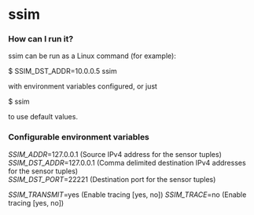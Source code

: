 # ssim 


### How can I run it? ###
ssim can be run as a Linux command (for example):     

$ SSIM_DST_ADDR=10.0.0.5 ssim    

with environment variables configured, or just   

$ ssim   

to use default values.   


### Configurable environment variables ###

*SSIM_ADDR*=127.0.0.1 (Source IPv4 address for the sensor tuples)      
*SSIM_DST_ADDR*=127.0.0.1 (Comma delimited destination IPv4 addresses for the sensor tuples)    
*SSIM_DST_PORT*=22221 (Destination port for the sensor tuples)    

*SSIM_TRANSMIT*=yes (Enable tracing [yes, no])
*SSIM_TRACE*=no (Enable tracing [yes, no])
